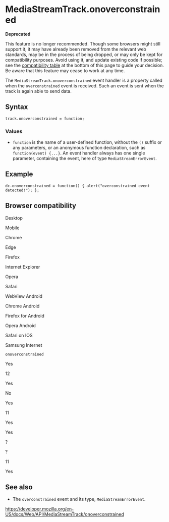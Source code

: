 MediaStreamTrack.onoverconstrained
==================================

**Deprecated**

This feature is no longer recommended. Though some browsers might still support it, it may have already been removed from the relevant web standards, may be in the process of being dropped, or may only be kept for compatibility purposes. Avoid using it, and update existing code if possible; see the [compatibility table](#browser_compatibility) at the bottom of this page to guide your decision. Be aware that this feature may cease to work at any time.

The `MediaStreamTrack.onoverconstrained` event handler is a property called when the `overconstrained` event is received. Such an event is sent when the track is again able to send data.

Syntax
------

    track.onoverconstrained = function;

### Values

-   `function` is the name of a user-defined function, without the `()` suffix or any parameters, or an anonymous function declaration, such as `function(event) {...}`. An event handler always has one single parameter, containing the event, here of type <span class="page-not-created">`MediaStreamErrorEvent`</span>.

Example
-------

    dc.onoverconstrained = function() { alert("overconstrained event detected!"); };

Browser compatibility
---------------------

Desktop

Mobile

Chrome

Edge

Firefox

Internet Explorer

Opera

Safari

WebView Android

Chrome Android

Firefox for Android

Opera Android

Safari on IOS

Samsung Internet

`onoverconstrained`

Yes

12

Yes

No

Yes

11

Yes

Yes

?

?

11

Yes

See also
--------

-   The `overconstrained` event and its type, <span class="page-not-created">`MediaStreamErrorEvent`</span>.

<a href="https://developer.mozilla.org/en-US/docs/Web/API/MediaStreamTrack/onoverconstrained" class="_attribution-link">https://developer.mozilla.org/en-US/docs/Web/API/MediaStreamTrack/onoverconstrained</a>
